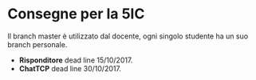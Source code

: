 # Consegne per la 5IC

Il branch master è utilizzato dal docente, ogni singolo studente ha un suo branch personale.
- **Risponditore** dead line 15/10/2017.
- **ChatTCP** dead line 30/10/2017.